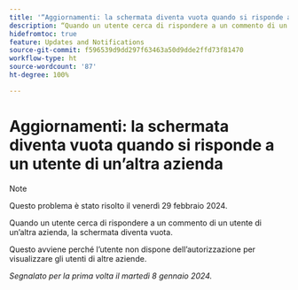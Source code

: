 ```yaml
---
title: '“Aggiornamenti: la schermata diventa vuota quando si risponde a un utente di un’altra azienda”'
description: “Quando un utente cerca di rispondere a un commento di un utente di un’altra azienda, la schermata diventa vuota”.
hidefromtoc: true
feature: Updates and Notifications
source-git-commit: f596539d9dd297f63463a50d9dde2ffd73f81470
workflow-type: ht
source-wordcount: '87'
ht-degree: 100%

---
```



# Aggiornamenti: la schermata diventa vuota quando si risponde a un utente di un’altra azienda

>[!NOTE]
>
>Questo problema è stato risolto il venerdì 29 febbraio 2024.

Quando un utente cerca di rispondere a un commento di un utente di un’altra azienda, la schermata diventa vuota.

Questo avviene perché l’utente non dispone dell’autorizzazione per visualizzare gli utenti di altre aziende.

_Segnalato per la prima volta il martedì 8 gennaio 2024._
